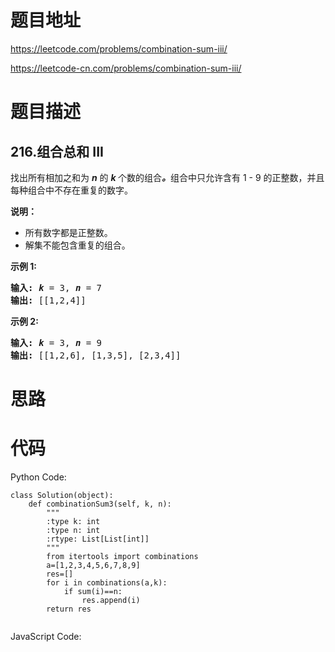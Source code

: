 # 题目地址
https://leetcode.com/problems/combination-sum-iii/

https://leetcode-cn.com/problems/combination-sum-iii/
# 题目描述
## 216.组合总和 III
<p>找出所有相加之和为&nbsp;<em><strong>n</strong> </em>的&nbsp;<strong><em>k&nbsp;</em></strong>个数的组合<strong><em>。</em></strong>组合中只允许含有 1 -&nbsp;9 的正整数，并且每种组合中不存在重复的数字。</p>

<p><strong>说明：</strong></p>

<ul>
	<li>所有数字都是正整数。</li>
	<li>解集不能包含重复的组合。&nbsp;</li>
</ul>

<p><strong>示例 1:</strong></p>

<pre><strong>输入:</strong> <em><strong>k</strong></em> = 3, <em><strong>n</strong></em> = 7
<strong>输出:</strong> [[1,2,4]]
</pre>

<p><strong>示例 2:</strong></p>

<pre><strong>输入:</strong> <em><strong>k</strong></em> = 3, <em><strong>n</strong></em> = 9
<strong>输出:</strong> [[1,2,6], [1,3,5], [2,3,4]]
</pre>

# 思路

# 代码
Python Code:

```
class Solution(object):
    def combinationSum3(self, k, n):
        """
        :type k: int
        :type n: int
        :rtype: List[List[int]]
        """
        from itertools import combinations
        a=[1,2,3,4,5,6,7,8,9]
        res=[]
        for i in combinations(a,k):
            if sum(i)==n:
                res.append(i)
        return res
                        
```
JavaScript Code:

```

```
